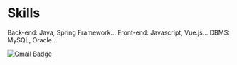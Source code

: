 # Skills
Back-end: Java, Spring Framework...
Front-end: Javascript, Vue.js...
DBMS: MySQL, Oracle...

[![Gmail Badge](https://img.shields.io/badge/Gmail-d14836?style=flat-square&logo=Gmail&logoColor=white&link=mailto:laonzenamoon@gmail.com)](mailto:laonzenamoon@gmail.com)

<!--
**LaOnZenaMoon/LaOnZenaMoon** is a ✨ _special_ ✨ repository because its `README.md` (this file) appears on your GitHub profile.

Here are some ideas to get you started:

- 🔭 I’m currently working on ...
- 🌱 I’m currently learning ...
- 👯 I’m looking to collaborate on ...
- 🤔 I’m looking for help with ...
- 💬 Ask me about ...
- 📫 How to reach me: ...
- 😄 Pronouns: ...
- ⚡ Fun fact: ...
-->
